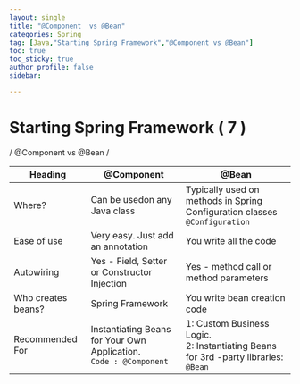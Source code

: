 ```yaml
---
layout: single
title: "@Component  vs @Bean"
categories: Spring
tag: [Java,"Starting Spring Framework","@Component vs @Bean"]
toc: true
toc_sticky: true
author_profile: false
sidebar:

---
```

# Starting Spring Framework ( 7 )
/ @Component  vs @Bean /


| Heading            | @Component                                                          | @Bean                                                                                 |
| ------------------ | ------------------------------------------------------------------- | ------------------------------------------------------------------------------------- |
| Where?             | Can be usedon any Java class                                       | Typically used on methods in Spring Configuration classes <br> `@Configuration`                             |
| Ease of use        | Very easy. Just add an annotation                                   | You write all the code                                                                |
| Autowiring         | Yes - Field, Setter or Constructor Injection                        | Yes - method call or method parameters                                                |
| Who creates beans? | Spring Framework                                                    | You write bean creation code                                                          |
| Recommended For    | Instantiating Beans for Your Own Application.<br>    `Code : @Component` | 1: Custom Business Logic.<br> 2: Instantiating Beans for 3rd -party   libraries: `@Bean` |



